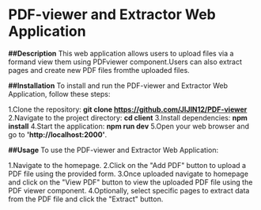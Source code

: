 # PDF-viewer and Extractor Web Application

**##Description**
This web application allows users to upload files via a formand view them using PDFviewer component.Users can also extract pages and create new PDF files fromthe uploaded files. 

**##Installation**
To install and run the PDF-viewer and Extractor Web Application, follow these steps:

1.Clone the repository: **git clone https://github.com/JIJIN12/PDF-viewer**
2.Navigate to the project directory: **cd client**
3.Install dependencies: **npm install**
4.Start the application: **npm run dev**
5.Open your web browser and go to **'http://localhost:2000'**.

**##Usage**
To use the PDF-viewer and Extractor Web Application:

1.Navigate to the homepage.
2.Click on the "Add PDF" button to upload a PDF file using the provided form.
3.Once uploaded navigate to homepage and  click on the "View PDF" button to view the uploaded PDF file using the PDF viewer component.
4.Optionally, select specific pages to extract data from the PDF file and click the "Extract" button.
